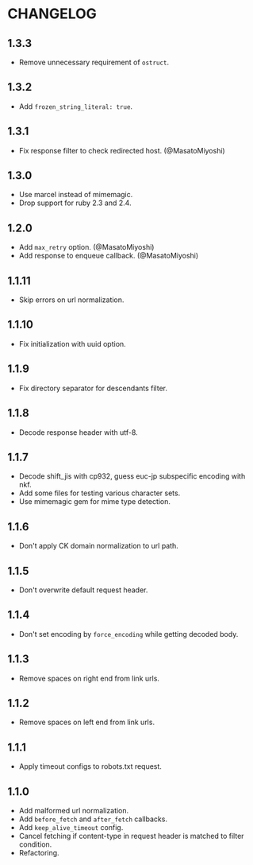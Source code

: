 # CHANGELOG

## 1.3.3

* Remove unnecessary requirement of `ostruct`.

## 1.3.2

* Add `frozen_string_literal: true`.

## 1.3.1

* Fix response filter to check redirected host. (@MasatoMiyoshi)

## 1.3.0

* Use marcel instead of mimemagic.
* Drop support for ruby 2.3 and 2.4.

## 1.2.0

* Add `max_retry` option. (@MasatoMiyoshi)
* Add response to enqueue callback. (@MasatoMiyoshi)

## 1.1.11

* Skip errors on url normalization.

## 1.1.10

* Fix initialization with uuid option.

## 1.1.9

* Fix directory separator for descendants filter.

## 1.1.8

* Decode response header with utf-8.

## 1.1.7

* Decode shift_jis with cp932, guess euc-jp subspecific encoding with nkf.
* Add some files for testing various character sets.
* Use mimemagic gem for mime type detection.

## 1.1.6

* Don't apply CK domain normalization to url path.

## 1.1.5

* Don't overwrite default request header.

## 1.1.4

* Don't set encoding by `force_encoding` while getting decoded body.

## 1.1.3

* Remove spaces on right end from link urls.

## 1.1.2

* Remove spaces on left end from link urls.

## 1.1.1

* Apply timeout configs to robots.txt request.

## 1.1.0

* Add malformed url normalization.
* Add `before_fetch` and `after_fetch` callbacks.
* Add `keep_alive_timeout` config.
* Cancel fetching if content-type in request header is matched to filter condition.
* Refactoring.
